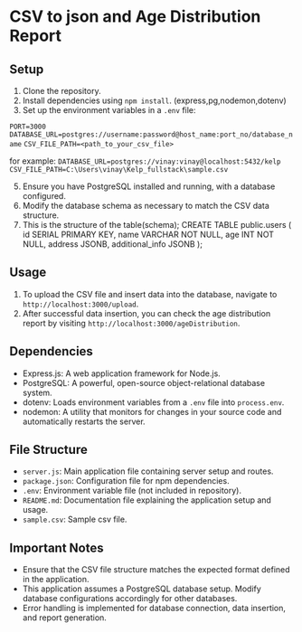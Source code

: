 # CSV to json and Age Distribution Report

## Setup

1. Clone the repository.
2. Install dependencies using `npm install`. (express,pg,nodemon,dotenv)
3. Set up the environment variables in a `.env` file:

`PORT=3000`
`DATABASE_URL=postgres://username:password@host_name:port_no/database_name`
`CSV_FILE_PATH=<path_to_your_csv_file>`
 
for example:
`DATABASE_URL=postgres://vinay:vinay@localhost:5432/kelp`
`CSV_FILE_PATH=C:\Users\vinay\Kelp_fullstack\sample.csv`

5. Ensure you have PostgreSQL installed and running, with a database configured.
6. Modify the database schema as necessary to match the CSV data structure.
7. This is the structure of the table(schema);
  CREATE TABLE public.users (
        id SERIAL PRIMARY KEY,
        name VARCHAR NOT NULL,
        age INT NOT NULL,
        address JSONB,
      additional_info JSONB
  );

## Usage

1. To upload the CSV file and insert data into the database, navigate to `http://localhost:3000/upload`.
2. After successful data insertion, you can check the age distribution report by visiting `http://localhost:3000/ageDistribution`.

## Dependencies

- Express.js: A web application framework for Node.js.
- PostgreSQL: A powerful, open-source object-relational database system.
- dotenv: Loads environment variables from a `.env` file into `process.env`.
- nodemon: A utility that monitors for changes in your source code and automatically restarts the server.

## File Structure

- `server.js`: Main application file containing server setup and routes.
- `package.json`: Configuration file for npm dependencies.
- `.env`: Environment variable file (not included in repository).
- `README.md`: Documentation file explaining the application setup and usage.
- `sample.csv`: Sample csv file. 

## Important Notes

- Ensure that the CSV file structure matches the expected format defined in the application.
- This application assumes a PostgreSQL database setup. Modify database configurations accordingly for other databases.
- Error handling is implemented for database connection, data insertion, and report generation.
